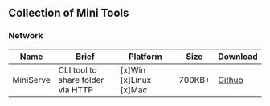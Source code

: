 ## Collection of Mini Tools


### Network

 Name | Brief | Platform |Size| Download
------|-------|----------|-----|----
 MiniServe | CLI tool to share folder via HTTP | [x]Win [x]Linux [x]Mac | 700KB+ | [Github](https://github.com/svenstaro/miniserve)
 
